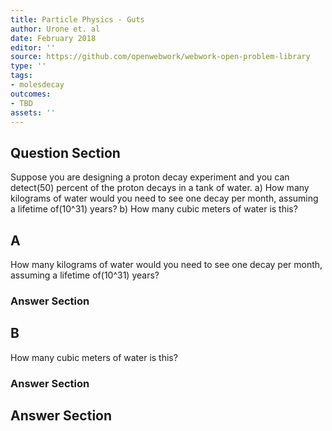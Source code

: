 ```yaml
---
title: Particle Physics - Guts
author: Urone et. al
date: February 2018
editor: ''
source: https://github.com/openwebwork/webwork-open-problem-library
type: ''
tags:
- molesdecay
outcomes:
- TBD
assets: ''
---
```


## Question Section 

Suppose you are designing a proton decay experiment and you can detect(50) percent of the proton decays in a tank of water. 
a) How many kilograms of water would you need to see one decay per month, assuming a lifetime of(10^31) years? 
b) How many cubic meters of water is this?

## A
How many kilograms of water would you need to see one decay per month, assuming a lifetime of(10^31) years? 
### Answer Section
## B
How many cubic meters of water is this?
### Answer Section


## Answer Section

